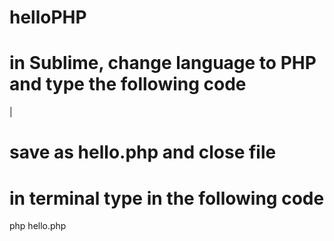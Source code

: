 # helloPHP

# in Sublime, change language to PHP and type the following code
| <?php  
| echo 'Hello World';  
| ?>  

# save as hello.php and close file

# in terminal type in the following code
php hello.php
